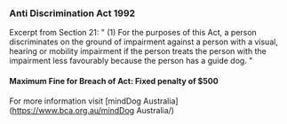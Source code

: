 ### Anti Discrimination Act 1992

Excerpt from Section 21:
" (1) For the purposes of this Act, a person discriminates on the ground of impairment against a person with a visual, hearing or mobility impairment if the person treats the person with the impairment less favourably because the person has a guide dog. "

#### Maximum Fine for Breach of Act: Fixed penalty of $500

For more information visit [mindDog Australia](https://www.bca.org.au/mindDog Australia/)